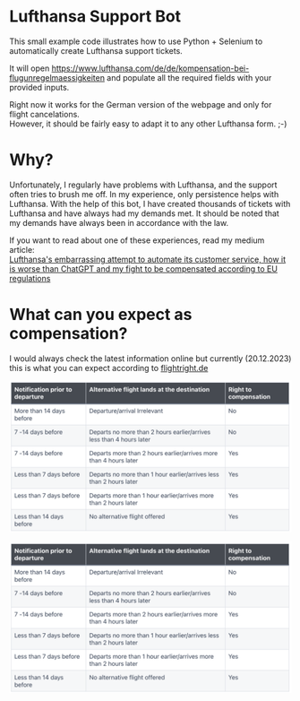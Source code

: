 # Lufthansa Support Bot
This small example code illustrates how to use Python + Selenium to automatically create Lufthansa support tickets.  

It will open https://www.lufthansa.com/de/de/kompensation-bei-flugunregelmaessigkeiten and populate all the required fields with your provided inputs.  

Right now it works for the German version of the webpage and only for flight cancelations.  
However, it should be fairly easy to adapt it to any other Lufthansa form. ;-)  

# Why?
Unfortunately, I regularly have problems with Lufthansa, and the support often tries to brush me off. In my experience, only persistence helps with Lufthansa. With the help of this bot, I have created thousands of tickets with Lufthansa and have always had my demands met. It should be noted that my demands have always been in accordance with the law.  

If you want to read about one of these experiences, read my medium article:  
[Lufthansa's embarrassing attempt to automate its customer service, how it is worse than ChatGPT and my fight to be compensated according to EU regulations](https://medium.com/@michaelgorkow/lufthansas-embarrassing-attempt-to-automate-its-customer-service-b3838e4d0cef)

# What can you expect as compensation? 
I would always check the latest information online but currently (20.12.2023) this is what you can expect according to [flightright.de](https://www.flightright.com/your-rights/flight-cancellation)

![NotificationTimes](images/notification_times.png)

![NotificationTimes](images/notification_times.png)